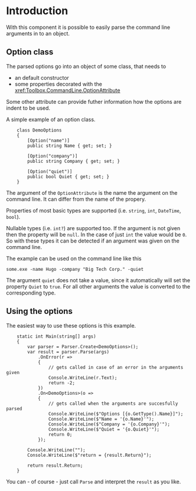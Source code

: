 # Introduction

With this component it is possible to easily parse the command line arguments in to an object.

## Option class

The parsed options go into an object of some class, that needs to
* an default constructor
* some properties decorated with the <xref:Toolbox.CommandLine.OptionAttribute>

Some other attribute can provide futher information how the options are indent to be used.

A simple example of an option class.
```
    class DemoOptions
    {
        [Option("name")]
        public string Name { get; set; }

        [Option("company")]
        public string Company { get; set; }

        [Option("quiet")]
        public bool Quiet { get; set; }
    }
```

The argument of the `OptionAttribute` is the name the argument on the command line.
It can differ from the name of the propery.

Properties of most basic types are supported (i.e. `string`, `int`, `DateTime`, `bool`).

Nullable types (i.e. `int?`) are supported too. If the argument is not given then the property will be `null`. 
In the case of just `int` the value would be `0`. So with these types it can be detected if an argument was given 
on the command line.

The example can be used on the command line like this
```
some.exe -name Hugo -company "Big Tech Corp." -quiet
```

The argument `quiet` does not take a value, since it automatically will set the property `Quiet` to `true`.
For all other arguments the value is converted to the corresponding type.

## Using the options

The easiest way to use these options is this example.
```
    static int Main(string[] args)
    {
        var parser = Parser.Create<DemoOptions>();
        var result = parser.Parse(args)
            .OnError(r =>
            {
                // gets called in case of an error in the arguments given
                Console.WriteLine(r.Text);
                return -2;
            })
            .On<DemoOptions>(o => 
            {
                // gets called when the arguments are succesfully parsed
                Console.WriteLine($"Options [{o.GetType().Name}]");
                Console.WriteLine($"Name = '{o.Name}'");
                Console.WriteLine($"Company = '{o.Company}'");
                Console.WriteLine($"Quiet = '{o.Quiet}'");
                return 0;
            });

        Console.WriteLine("");
        Console.WriteLine($"return = {result.Return}");

        return result.Return;
    }
```

You can - of course - just call `Parse` and interpret the `result` as you like.
